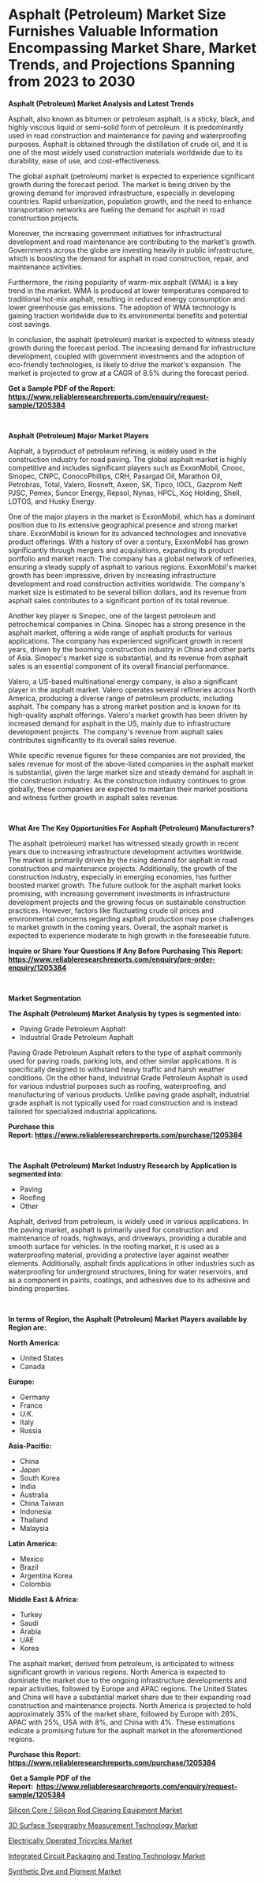 <p><h1>Asphalt (Petroleum) Market Size Furnishes Valuable Information Encompassing Market Share, Market Trends, and Projections Spanning from 2023 to 2030</h1></p><p><strong>Asphalt (Petroleum) Market Analysis and Latest Trends</strong></p>
<p><p>Asphalt, also known as bitumen or petroleum asphalt, is a sticky, black, and highly viscous liquid or semi-solid form of petroleum. It is predominantly used in road construction and maintenance for paving and waterproofing purposes. Asphalt is obtained through the distillation of crude oil, and it is one of the most widely used construction materials worldwide due to its durability, ease of use, and cost-effectiveness.</p><p>The global asphalt (petroleum) market is expected to experience significant growth during the forecast period. The market is being driven by the growing demand for improved infrastructure, especially in developing countries. Rapid urbanization, population growth, and the need to enhance transportation networks are fueling the demand for asphalt in road construction projects.</p><p>Moreover, the increasing government initiatives for infrastructural development and road maintenance are contributing to the market's growth. Governments across the globe are investing heavily in public infrastructure, which is boosting the demand for asphalt in road construction, repair, and maintenance activities.</p><p>Furthermore, the rising popularity of warm-mix asphalt (WMA) is a key trend in the market. WMA is produced at lower temperatures compared to traditional hot-mix asphalt, resulting in reduced energy consumption and lower greenhouse gas emissions. The adoption of WMA technology is gaining traction worldwide due to its environmental benefits and potential cost savings.</p><p>In conclusion, the asphalt (petroleum) market is expected to witness steady growth during the forecast period. The increasing demand for infrastructure development, coupled with government investments and the adoption of eco-friendly technologies, is likely to drive the market's expansion. The market is projected to grow at a CAGR of 8.5% during the forecast period.</p></p>
<p><strong>Get a Sample PDF of the Report:&nbsp; <a href="https://www.reliableresearchreports.com/enquiry/request-sample/1205384">https://www.reliableresearchreports.com/enquiry/request-sample/1205384</a></strong></p>
<p>&nbsp;</p>
<p><strong>Asphalt (Petroleum) Major Market Players</strong></p>
<p><p>Asphalt, a byproduct of petroleum refining, is widely used in the construction industry for road paving. The global asphalt market is highly competitive and includes significant players such as ExxonMobil, Cnooc, Sinopec, CNPC, ConocoPhillips, CRH, Pasargad Oil, Marathon Oil, Petrobras, Total, Valero, Rosneft, Axeon, SK, Tipco, IOCL, Gazprom Neft PJSC, Pemex, Suncor Energy, Repsol, Nynas, HPCL, Koç Holding, Shell, LOTOS, and Husky Energy. </p><p>One of the major players in the market is ExxonMobil, which has a dominant position due to its extensive geographical presence and strong market share. ExxonMobil is known for its advanced technologies and innovative product offerings. With a history of over a century, ExxonMobil has grown significantly through mergers and acquisitions, expanding its product portfolio and market reach. The company has a global network of refineries, ensuring a steady supply of asphalt to various regions. ExxonMobil's market growth has been impressive, driven by increasing infrastructure development and road construction activities worldwide. The company's market size is estimated to be several billion dollars, and its revenue from asphalt sales contributes to a significant portion of its total revenue.</p><p>Another key player is Sinopec, one of the largest petroleum and petrochemical companies in China. Sinopec has a strong presence in the asphalt market, offering a wide range of asphalt products for various applications. The company has experienced significant growth in recent years, driven by the booming construction industry in China and other parts of Asia. Sinopec's market size is substantial, and its revenue from asphalt sales is an essential component of its overall financial performance.</p><p>Valero, a US-based multinational energy company, is also a significant player in the asphalt market. Valero operates several refineries across North America, producing a diverse range of petroleum products, including asphalt. The company has a strong market position and is known for its high-quality asphalt offerings. Valero's market growth has been driven by increased demand for asphalt in the US, mainly due to infrastructure development projects. The company's revenue from asphalt sales contributes significantly to its overall sales revenue.</p><p>While specific revenue figures for these companies are not provided, the sales revenue for most of the above-listed companies in the asphalt market is substantial, given the large market size and steady demand for asphalt in the construction industry. As the construction industry continues to grow globally, these companies are expected to maintain their market positions and witness further growth in asphalt sales revenue.</p></p>
<p>&nbsp;</p>
<p><strong>What Are The Key Opportunities For Asphalt (Petroleum) Manufacturers?</strong></p>
<p><p>The asphalt (petroleum) market has witnessed steady growth in recent years due to increasing infrastructure development activities worldwide. The market is primarily driven by the rising demand for asphalt in road construction and maintenance projects. Additionally, the growth of the construction industry, especially in emerging economies, has further boosted market growth. The future outlook for the asphalt market looks promising, with increasing government investments in infrastructure development projects and the growing focus on sustainable construction practices. However, factors like fluctuating crude oil prices and environmental concerns regarding asphalt production may pose challenges to market growth in the coming years. Overall, the asphalt market is expected to experience moderate to high growth in the foreseeable future.</p></p>
<p><strong>Inquire or Share Your Questions If Any Before Purchasing This Report: <a href="https://www.reliableresearchreports.com/enquiry/pre-order-enquiry/1205384">https://www.reliableresearchreports.com/enquiry/pre-order-enquiry/1205384</a></strong></p>
<p>&nbsp;</p>
<p><strong>Market Segmentation</strong></p>
<p><strong>The Asphalt (Petroleum) Market Analysis by types is segmented into:</strong></p>
<p><ul><li>Paving Grade Petroleum Asphalt</li><li>Industrial Grade Petroleum Asphalt</li></ul></p>
<p><p>Paving Grade Petroleum Asphalt refers to the type of asphalt commonly used for paving roads, parking lots, and other similar applications. It is specifically designed to withstand heavy traffic and harsh weather conditions. On the other hand, Industrial Grade Petroleum Asphalt is used for various industrial purposes such as roofing, waterproofing, and manufacturing of various products. Unlike paving grade asphalt, industrial grade asphalt is not typically used for road construction and is instead tailored for specialized industrial applications.</p></p>
<p><strong>Purchase this Report:&nbsp;<a href="https://www.reliableresearchreports.com/purchase/1205384">https://www.reliableresearchreports.com/purchase/1205384</a></strong></p>
<p>&nbsp;</p>
<p><strong>The Asphalt (Petroleum) Market Industry Research by Application is segmented into:</strong></p>
<p><ul><li>Paving</li><li>Roofing</li><li>Other</li></ul></p>
<p><p>Asphalt, derived from petroleum, is widely used in various applications. In the paving market, asphalt is primarily used for construction and maintenance of roads, highways, and driveways, providing a durable and smooth surface for vehicles. In the roofing market, it is used as a waterproofing material, providing a protective layer against weather elements. Additionally, asphalt finds applications in other industries such as waterproofing for underground structures, lining for water reservoirs, and as a component in paints, coatings, and adhesives due to its adhesive and binding properties.</p></p>
<p>&nbsp;</p>
<p><strong>In terms of Region, the Asphalt (Petroleum) Market Players available by Region are:</strong></p>
<p>
    <p> <strong> North America: </strong>
        <ul>
            <li>United States</li>
            <li>Canada</li>
        </ul>
        </p> 
    <p> <strong> Europe: </strong>
        <ul>
            <li>Germany</li>
            <li>France</li>
            <li>U.K.</li>
            <li>Italy</li>
            <li>Russia</li>
        </ul>
        </p> 
    <p> <strong> Asia-Pacific: </strong>
        <ul>
            <li>China</li>
            <li>Japan</li>
            <li>South Korea</li>
            <li>India</li>
            <li>Australia</li>
            <li>China Taiwan</li>
            <li>Indonesia</li>
            <li>Thailand</li>
            <li>Malaysia</li>
        </ul>
        </p> 
    <p> <strong> Latin America: </strong>
        <ul>
            <li>Mexico</li>
            <li>Brazil</li>
            <li>Argentina Korea</li>
            <li>Colombia</li>
        </ul>
        </p> 
    <p> <strong> Middle East & Africa: </strong>
        <ul>
            <li>Turkey</li>
            <li>Saudi</li>
            <li>Arabia</li>
            <li>UAE</li>
            <li>Korea</li>
        </ul>
    </p>
    </p>
<p><p>The asphalt market, derived from petroleum, is anticipated to witness significant growth in various regions. North America is expected to dominate the market due to the ongoing infrastructure developments and repair activities, followed by Europe and APAC regions. The United States and China will have a substantial market share due to their expanding road construction and maintenance projects. North America is projected to hold approximately 35% of the market share, followed by Europe with 28%, APAC with 25%, USA with 8%, and China with 4%. These estimations indicate a promising future for the asphalt market in the aforementioned regions.</p></p>
<p><strong>Purchase this Report: <a href="https://www.reliableresearchreports.com/purchase/1205384">https://www.reliableresearchreports.com/purchase/1205384</a></strong></p>
<p>&nbsp;<strong>Get a Sample PDF of the Report:&nbsp;&nbsp;<a href="https://www.reliableresearchreports.com/enquiry/request-sample/1205384">https://www.reliableresearchreports.com/enquiry/request-sample/1205384</a></strong></p>
<p><strong></strong></p>
<p><p><a href="https://www.linkedin.com/pulse/decoding-silicon-core-rod-cleaning-equipment-market/">Silicon Core / Silicon Rod Cleaning Equipment Market</a></p><p><a href="https://www.linkedin.com/pulse/3d-surface-topography-measurement-technology-market/">3D Surface Topography Measurement Technology Market</a></p><p><a href="https://medium.com/@myrticecole/analyzing-electrically-operated-tricycles-market-global-industry-perspective-and-forecast-2023-to-a139c04fb95f">Electrically Operated Tricycles Market</a></p><p><a href="https://www.linkedin.com/pulse/integrated-circuit-packaging-testing-technology-market-size/">Integrated Circuit Packaging and Testing Technology Market</a></p><p><a href="https://medium.com/@zoeyleannon2023/synthetic-dye-and-pigment-market-analysis-and-sze-forecasted-for-period-from-2023-to-2030-8200d8f3d9e0">Synthetic Dye and Pigment Market</a></p></p>